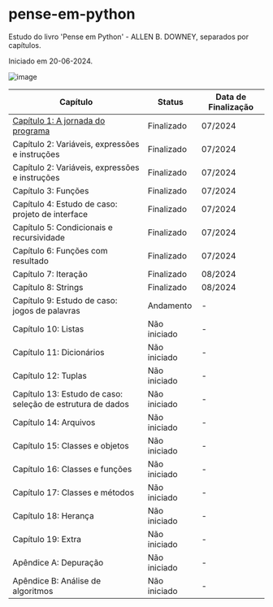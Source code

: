 # pense-em-python
Estudo do livro 'Pense em Python' - ALLEN B. DOWNEY, separados por capítulos. 

Iniciado em 20-06-2024.


![image](https://github.com/user-attachments/assets/cf41b729-1e52-4aa8-924c-ac2d5b673412)


|                    Capítulo                                                                           |    Status    | Data de Finalização |
|-------------------------------------------------------------------------------------------------------|--------------|---------------------|
| [Capítulo 1: A jornada do programa](https://github.com/bitwoman/pense-em-python/tree/main/capitulo_1) | Finalizado   |        07/2024      |
| Capítulo 2: Variáveis, expressões e instruções             | Finalizado   |        07/2024      |
| Capítulo 2: Variáveis, expressões e instruções             | Finalizado   |        07/2024      |
| Capítulo 3: Funções                                        | Finalizado   |        07/2024      |
| Capítulo 4: Estudo de caso: projeto de interface           | Finalizado   |        07/2024      |
| Capítulo 5: Condicionais e recursividade                   | Finalizado   |        07/2024      |
| Capítulo 6: Funções com resultado                          | Finalizado   |        07/2024      |
| Capítulo 7: Iteração                                       | Finalizado   |        08/2024      |
| Capítulo 8: Strings                                        | Finalizado   |        08/2024      |
| Capítulo 9: Estudo de caso: jogos de palavras              | Andamento    |          -          |
| Capítulo 10: Listas                                        | Não iniciado |          -          |
| Capítulo 11: Dicionários                                   | Não iniciado |          -          |
| Capítulo 12: Tuplas                                        | Não iniciado |          -          |
| Capítulo 13: Estudo de caso: seleção de estrutura de dados | Não iniciado |          -          |
| Capítulo 14: Arquivos                                      | Não iniciado |          -          |
| Capítulo 15: Classes e objetos                             | Não iniciado |          -          |
| Capítulo 16: Classes e funções                             | Não iniciado |          -          |
| Capítulo 17: Classes e métodos                             | Não iniciado |          -          |
| Capítulo 18: Herança                                       | Não iniciado |          -          |
| Capítulo 19: Extra                                         | Não iniciado |          -          |
| Apêndice A: Depuração                                      | Não iniciado |          -          |
| Apêndice B: Análise de algoritmos                          | Não iniciado |          -          |

